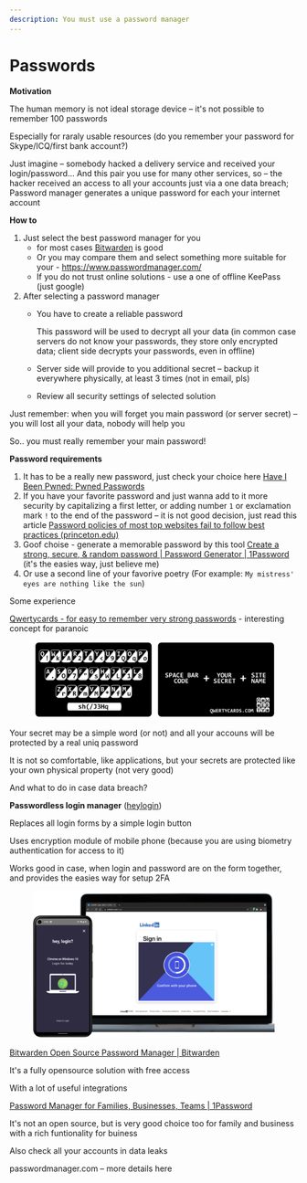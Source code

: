 ```yaml
---
description: You must use a password manager
---
```


# Passwords

**Motivation**

The human memory is not ideal storage device – it's not possible to remember 100 passwords

Especially for raraly usable resources (do you remember your password for Skype/ICQ/first bank account?)

Just imagine – somebody hacked a delivery service and received your login/password... And this pair you use for many other services, so – the hacker received an access to all your accounts just via a one data breach; Password manager generates a unique password for each your internet account

**How to**

1. Just select the best password manager for you
   * for most cases [Bitwarden](https://bitwarden.com/) is good
   * Or you may compare them and select something more suitable for your - https://www.passwordmanager.com/
   * If you do not trust online solutions - use a one of offline KeePass (just google)
2. After selecting a password manager
   *   You have to create a reliable password

       This password will be used to decrypt all your data (in common case servers do not know your passwords, they store only encrypted data; client side decrypts your passwords, even in offline)
   * Server side will provide to you additional secret – backup it everywhere physically, at least 3 times (not in email, pls)
   * Review all security settings of selected solution

Just remember: when you will forget you main password (or server secret) – you will lost all your data, nobody will help you

So.. you must really remember your main password!

**Password requirements**&#x20;

1. It has to be a really new password, just check your choice here [Have I Been Pwned: Pwned Passwords](https://haveibeenpwned.com/Passwords)
2. If you have your favorite password and just wanna add to it more security by capitalizing a first letter, or adding number `1` or exclamation mark `!` to the end of the password – it is not good decision, just read this article [Password policies of most top websites fail to follow best practices (princeton.edu)](https://passwordpolicies.cs.princeton.edu/)
3. Goof choise - generate a memorable password by this tool [Create a strong, secure, & random password | Password Generator | 1Password](https://1password.com/password-generator/) (it's the easies way, just believe me)
4. Or use a second line of your favorive poetry (For example: `My mistress' eyes are nothing like the sun`)

Some experience

[Qwertycards - for easy to remember very strong passwords](https://www.qwertycards.com/) - interesting concept for paranoic

<figure><img src=".gitbook/assets/image.png" alt=""><figcaption></figcaption></figure>

Your secret may be a simple word (or not) and all your accouns will be protected by a real uniq password

It is not so comfortable, like applications, but your secrets are protected like your own physical property (not very good)

And what to do in case data breach?

**Passwordless login manager** ([heylogin](https://www.heylogin.com/en))

Replaces all login forms by a simple login button

Uses encryption module of mobile phone (because you are using biometry authentication for access to it)

Works good in case, when login and password are on the form together, and provides the easies way for setup 2FA

<figure><img src=".gitbook/assets/image (1).png" alt=""><figcaption></figcaption></figure>

[Bitwarden Open Source Password Manager | Bitwarden](https://bitwarden.com/)

It's a fully opensource solution with free access

With a lot of useful integrations

[Password Manager for Families, Businesses, Teams | 1Password](https://1password.com/)

It's not an open source, but is very good choice too for family and business with a rich funtionality for buiness

Also check all your accounts in data leaks

passwordmanager.com – more details here
